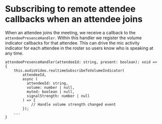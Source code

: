 # Subscribing to remote attendee callbacks when an attendee joins<a name="subscribe-remote-attendee"></a>

 When an attendee joins the meeting, we receive a callback to the `attendeePresenceHandler`\. Within this handler we register the volume indicator callbacks for that attendee\. This can drive the mic activity indicator for each attendee in the roster so users know who is speaking at any time\. 

```
attendeePresenceHandler(attendeeId: string, present: boolean): void => {
    this.audioVideo.realtimeSubscribeToVolumeIndicator(
        attendeeId,
        async (
          attendeeId: string,
          volume: number | null,
          muted: boolean | null,
          signalStrength: number | null
        ) => {
            // Handle volume strength changed event
        });
    ...
}
```